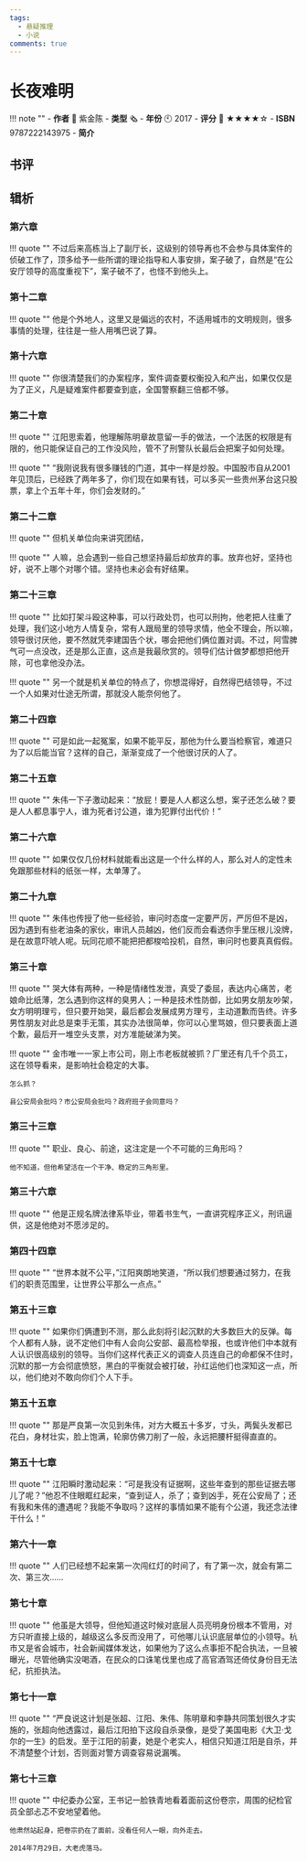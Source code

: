 ```yaml
---
tags:
  - 悬疑推理
  - 小说
comments: true
---
```


# 长夜难明

!!! note ""
    - **作者** 👴 紫金陈
    - **类型** 🗞️
    - **年份** 🕙 2017
    - **评分** 📙 ★★★★☆
    - **ISBN** 9787222143975
    - **简介**

## 书评

## 辑析

### 第六章

!!! quote ""
    不过后来高栋当上了副厅长，这级别的领导再也不会参与具体案件的侦破工作了，顶多给予一些所谓的理论指导和人事安排，案子破了，自然是“在公安厅领导的高度重视下”，案子破不了，也怪不到他头上。

### 第十二章

!!! quote ""
    他是个外地人，这里又是偏远的农村，不适用城市的文明规则，很多事情的处理，往往是一些人用嘴巴说了算。

### 第十六章

!!! quote ""
    你很清楚我们的办案程序，案件调查要权衡投入和产出，如果仅仅是为了正义，凡是疑难案件都要查到底，全国警察翻三倍都不够。

### 第二十章

!!! quote ""
    江阳思索着，他理解陈明章故意留一手的做法，一个法医的权限是有限的，他只能保证自己的工作没风险，管不了刑警队长最后会把案子如何处理。

!!! quote ""
    “我刚说我有很多赚钱的门道，其中一样是炒股。中国股市自从2001年见顶后，已经跌了两年多了，你们现在如果有钱，可以多买一些贵州茅台这只股票，拿上个五年十年，你们会发财的。”

### 第二十二章

!!! quote ""
    但机关单位向来讲究团结，

!!! quote ""
    人嘛，总会遇到一些自己想坚持最后却放弃的事。放弃也好，坚持也好，说不上哪个对哪个错。坚持也未必会有好结果。

### 第二十三章

!!! quote ""
    比如打架斗殴这种事，可以行政处罚，也可以刑拘，他老把人往重了处理，我们这小地方人情复杂，常有人跟局里的领导求情，他全不理会，所以嘛，领导很讨厌他，要不然就凭李建国告个状，哪会把他们俩位置对调。不过，阿雪脾气可一点没改，还是那么正直，这点是我最欣赏的。领导们估计做梦都想把他开除，可也拿他没办法。

!!! quote ""
    另一个就是机关单位的特点了，你想混得好，自然得巴结领导，不过一个人如果对仕途无所谓，那就没人能奈何他了。

### 第二十四章

!!! quote ""
    可是如此一起冤案，如果不能平反，那他为什么要当检察官，难道只为了以后能当官？这样的自己，渐渐变成了一个他很讨厌的人了。

### 第二十五章

!!! quote ""
    朱伟一下子激动起来：“放屁！要是人人都这么想，案子还怎么破？要是人人都息事宁人，谁为死者讨公道，谁为犯罪付出代价！”

### 第二十六章

!!! quote ""
    如果仅仅几份材料就能看出这是一个什么样的人，那么对人的定性未免跟那些材料的纸张一样，太单薄了。

### 第二十九章

!!! quote ""
    朱伟也传授了他一些经验，审问时态度一定要严厉，严厉但不是凶，因为遇到有些老油条的家伙，审讯人员越凶，他们反而会看透你手里压根儿没牌，是在故意吓唬人呢。玩同花顺不能把把都梭哈投机，自然，审问时也要真真假假。

### 第三十章

!!! quote ""
    哭大体有两种，一种是情绪性发泄，真受了委屈，表达内心痛苦，老娘命比纸薄，怎么遇到你这样的臭男人；一种是技术性防御，比如男女朋友吵架，女方明明理亏，但只要开始哭，最后都会发展成男方理亏，主动道歉而告终。许多男性朋友对此总是束手无策，其实办法很简单，你可以心里骂娘，但只要表面上道个歉，最后开一堆空头支票，对方准能破涕为笑。

!!! quote ""
    金市唯一一家上市公司，刚上市老板就被抓？厂里还有几千个员工，这在领导看来，是影响社会稳定的大事。
    
    怎么抓？
    
    县公安局会批吗？市公安局会批吗？政府班子会同意吗？

### 第三十三章

!!! quote ""
    职业、良心、前途，这注定是一个不可能的三角形吗？
    
    他不知道，但他希望活在一个干净、稳定的三角形里。

### 第三十六章

!!! quote ""
    他是正规名牌法律系毕业，带着书生气，一直讲究程序正义，刑讯逼供，这是他绝对不愿涉足的。

### 第四十四章

!!! quote ""
    “世界本就不公平，”江阳爽朗地笑道，“所以我们想要通过努力，在我们的职责范围里，让世界公平那么一点点。”

### 第五十三章

!!! quote ""
    如果你们俩遭到不测，那么此刻将引起沉默的大多数巨大的反弹。每个人都有人脉，说不定他们中有人会向公安部、最高检举报，也或许他们中本就有人认识很高级别的领导。当你们这样代表正义的调查人员连自己的命都保不住时，沉默的那一方会彻底愤怒，黑白的平衡就会被打破，孙红运他们也深知这一点，所以，他们绝对不敢向你们个人下手。

### 第五十五章

!!! quote ""
    那是严良第一次见到朱伟，对方大概五十多岁，寸头，两鬓头发都已花白，身材壮实，脸上饱满，轮廓仿佛刀削了一般，永远把腰杆挺得直直的。

### 第五十七章

!!! quote ""
    江阳瞬时激动起来：“可是我没有证据啊，这些年查到的那些证据去哪儿了呢？”他忍不住眼眶红起来，“查到证人，杀了；查到凶手，死在公安局了；还有我和朱伟的遭遇呢？我能不争取吗？这样的事情如果不能有个公道，我还念法律干什么！”

### 第六十一章

!!! quote ""
    人们已经想不起来第一次闯红灯的时间了，有了第一次，就会有第二次、第三次……

### 第七十章

!!! quote ""
    他虽是大领导，但他知道这时候对底层人员亮明身份根本不管用，对方只听直接上级的，越级这么多反而没用了，可他哪儿认识底层单位的小领导。杭市又是省会城市，社会新闻媒体发达，如果他为了这么点事拒不配合执法，一旦被曝光，尽管他确实没喝酒，在民众的口诛笔伐里也成了高官酒驾还倚仗身份目无法纪，抗拒执法。

### 第七十一章

!!! quote ""
    “严良说这计划是张超、江阳、朱伟、陈明章和李静共同策划很久才实施的，张超向他透露过，最后江阳拍下这段自杀录像，是受了美国电影《大卫·戈尔的一生》的启发。至于江阳的前妻，她是个老实人，相信只知道江阳是自杀，并不清楚整个计划，否则面对警方调查容易说漏嘴。

### 第七十三章

!!! quote ""
    中纪委办公室，王书记一脸铁青地看着面前这份卷宗，周围的纪检官员全部忐忑不安地望着他。
    
    他肃然站起身，把卷宗扔在了面前，没看任何人一眼，向外走去。
    
    2014年7月29日，大老虎落马。